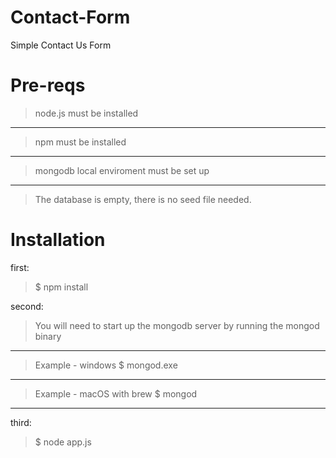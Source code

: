 # Contact-Form
Simple Contact Us Form 

# Pre-reqs
> node.js must be installed
-----------------------
> npm must be installed
--------------------------------
> mongodb local enviroment must be set up
-----------------------------
> The database is empty, there is no seed file needed.
# Installation
first:
> $ npm install

second: 
> You will need to start up the mongodb server by running the mongod binary
-------------------------------------
> Example - windows
> $ mongod.exe 
------------------------------------
> Example - macOS with brew
> $ mongod
--------------------------------------
third:
> $ node app.js

